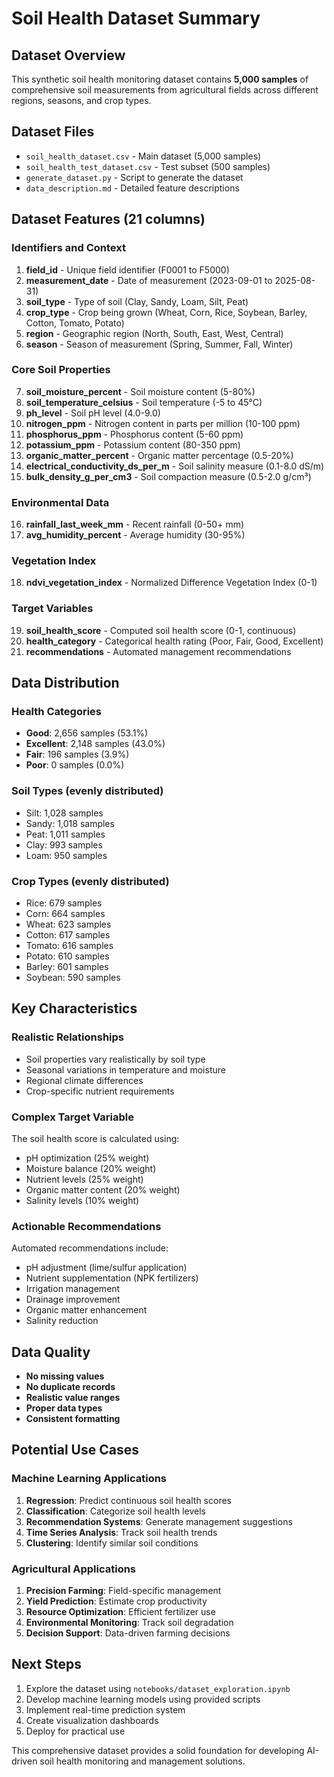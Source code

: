 # Soil Health Dataset Summary

## Dataset Overview
This synthetic soil health monitoring dataset contains **5,000 samples** of comprehensive soil measurements from agricultural fields across different regions, seasons, and crop types.

## Dataset Files
- `soil_health_dataset.csv` - Main dataset (5,000 samples)
- `soil_health_test_dataset.csv` - Test subset (500 samples)
- `generate_dataset.py` - Script to generate the dataset
- `data_description.md` - Detailed feature descriptions

## Dataset Features (21 columns)

### Identifiers and Context
1. **field_id** - Unique field identifier (F0001 to F5000)
2. **measurement_date** - Date of measurement (2023-09-01 to 2025-08-31)
3. **soil_type** - Type of soil (Clay, Sandy, Loam, Silt, Peat)
4. **crop_type** - Crop being grown (Wheat, Corn, Rice, Soybean, Barley, Cotton, Tomato, Potato)
5. **region** - Geographic region (North, South, East, West, Central)
6. **season** - Season of measurement (Spring, Summer, Fall, Winter)

### Core Soil Properties
7. **soil_moisture_percent** - Soil moisture content (5-80%)
8. **soil_temperature_celsius** - Soil temperature (-5 to 45°C)
9. **ph_level** - Soil pH level (4.0-9.0)
10. **nitrogen_ppm** - Nitrogen content in parts per million (10-100 ppm)
11. **phosphorus_ppm** - Phosphorus content (5-60 ppm)
12. **potassium_ppm** - Potassium content (80-350 ppm)
13. **organic_matter_percent** - Organic matter percentage (0.5-20%)
14. **electrical_conductivity_ds_per_m** - Soil salinity measure (0.1-8.0 dS/m)
15. **bulk_density_g_per_cm3** - Soil compaction measure (0.5-2.0 g/cm³)

### Environmental Data
16. **rainfall_last_week_mm** - Recent rainfall (0-50+ mm)
17. **avg_humidity_percent** - Average humidity (30-95%)

### Vegetation Index
18. **ndvi_vegetation_index** - Normalized Difference Vegetation Index (0-1)

### Target Variables
19. **soil_health_score** - Computed soil health score (0-1, continuous)
20. **health_category** - Categorical health rating (Poor, Fair, Good, Excellent)
21. **recommendations** - Automated management recommendations

## Data Distribution

### Health Categories
- **Good**: 2,656 samples (53.1%)
- **Excellent**: 2,148 samples (43.0%)
- **Fair**: 196 samples (3.9%)
- **Poor**: 0 samples (0.0%)

### Soil Types (evenly distributed)
- Silt: 1,028 samples
- Sandy: 1,018 samples
- Peat: 1,011 samples
- Clay: 993 samples
- Loam: 950 samples

### Crop Types (evenly distributed)
- Rice: 679 samples
- Corn: 664 samples
- Wheat: 623 samples
- Cotton: 617 samples
- Tomato: 616 samples
- Potato: 610 samples
- Barley: 601 samples
- Soybean: 590 samples

## Key Characteristics

### Realistic Relationships
- Soil properties vary realistically by soil type
- Seasonal variations in temperature and moisture
- Regional climate differences
- Crop-specific nutrient requirements

### Complex Target Variable
The soil health score is calculated using:
- pH optimization (25% weight)
- Moisture balance (20% weight)
- Nutrient levels (25% weight)
- Organic matter content (20% weight)
- Salinity levels (10% weight)

### Actionable Recommendations
Automated recommendations include:
- pH adjustment (lime/sulfur application)
- Nutrient supplementation (NPK fertilizers)
- Irrigation management
- Drainage improvement
- Organic matter enhancement
- Salinity reduction

## Data Quality
- **No missing values**
- **No duplicate records**
- **Realistic value ranges**
- **Proper data types**
- **Consistent formatting**

## Potential Use Cases

### Machine Learning Applications
1. **Regression**: Predict continuous soil health scores
2. **Classification**: Categorize soil health levels
3. **Recommendation Systems**: Generate management suggestions
4. **Time Series Analysis**: Track soil health trends
5. **Clustering**: Identify similar soil conditions

### Agricultural Applications
1. **Precision Farming**: Field-specific management
2. **Yield Prediction**: Estimate crop productivity
3. **Resource Optimization**: Efficient fertilizer use
4. **Environmental Monitoring**: Track soil degradation
5. **Decision Support**: Data-driven farming decisions

## Next Steps
1. Explore the dataset using `notebooks/dataset_exploration.ipynb`
2. Develop machine learning models using provided scripts
3. Implement real-time prediction system
4. Create visualization dashboards
5. Deploy for practical use

This comprehensive dataset provides a solid foundation for developing AI-driven soil health monitoring and management solutions.
